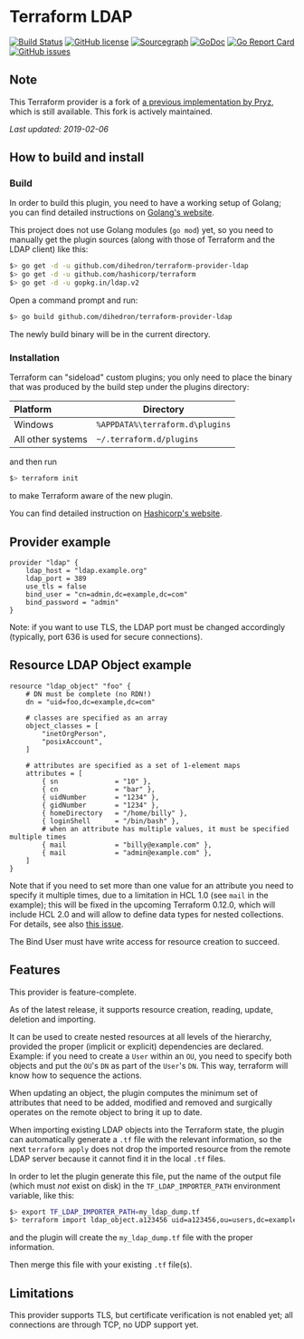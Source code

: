 # Terraform LDAP

[![Build Status](https://circleci.com/gh/dihedron/terraform-provider-ldap/tree/master.svg?style=shield)](https://circleci.com/gh/dihedron/terraform-provider-ldap/tree/master)
[![GitHub license](https://img.shields.io/github/license/dihedron/terraform-provider-ldap.svg)](https://github.com/dihedron/terraform-provider-ldap/blob/master/LICENSE)
[![Sourcegraph](https://sourcegraph.com/github.com/dihedron/terraform-provider-ldap/-/badge.svg)](https://sourcegraph.com/github.com/dihedron/terraform-provider-ldap?badge)
[![GoDoc](https://godoc.org/github.com/dihedron/terraform-provider-ldap?status.svg)](https://godoc.org/github.com/dihedron/terraform-provider-ldap)
[![Go Report Card](https://goreportcard.com/badge/github.com/dihedron/terraform-provider-ldap)](https://goreportcard.com/report/github.com/dihedron/terraform-provider-ldap)
[![GitHub issues](https://img.shields.io/github/issues/dihedron/terraform-provider-ldap.svg)](https://github.com/dihedron/terraform-provider-ldap/issues)

## Note

This Terraform provider is a fork of [a previous implementation by Pryz](https://github.com/Pryz/terraform-provider-ldap), which is still available.
This fork is actively maintained.

*Last updated: 2019-02-06*

## How to build and install

### Build

In order to build this plugin, you need to have a working setup of Golang; you can find detailed instructions on [Golang's website](https://golang.org/doc/install).

This project does not use Golang modules (`go mod`) yet, so you need to manually get the plugin sources (along with those of Terraform and the LDAP client) like this: 

```bash
$> go get -d -u github.com/dihedron/terraform-provider-ldap
$> go get -d -u github.com/hashicorp/terraform
$> go get -d -u gopkg.in/ldap.v2
```

Open a command prompt and run:

```bash
$> go build github.com/dihedron/terraform-provider-ldap
```

The newly build binary will be in the current directory.

### Installation

Terraform can "sideload" custom plugins; you only need to place the binary that was produced by the build step under the plugins directory:

| Platform         |        Directory                |
|:-----------------|---------------------------------|
|Windows           |`%APPDATA%\terraform.d\plugins`  |
|All other systems |`~/.terraform.d/plugins`         |

and then run

```bash
$> terraform init
```

to make Terraform aware of the new plugin.

You can find detailed instruction on [Hashicorp's website](https://www.terraform.io/docs/configuration/providers.html#third-party-plugins).

## Provider example

```hcl
provider "ldap" {
    ldap_host = "ldap.example.org"
    ldap_port = 389
    use_tls = false
    bind_user = "cn=admin,dc=example,dc=com"
    bind_password = "admin"
}
```

Note: if you want to use TLS, the LDAP port must be changed accordingly (typically, port 636 is used for secure connections).

## Resource LDAP Object example

```hcl
resource "ldap_object" "foo" {
    # DN must be complete (no RDN!)
    dn = "uid=foo,dc=example,dc=com"

    # classes are specified as an array
    object_classes = [
        "inetOrgPerson",
        "posixAccount",
    ]

    # attributes are specified as a set of 1-element maps
    attributes = [
        { sn              = "10" },
        { cn              = "bar" },
        { uidNumber       = "1234" },
        { gidNumber       = "1234" },
        { homeDirectory   = "/home/billy" },
        { loginShell      = "/bin/bash" },
        # when an attribute has multiple values, it must be specified multiple times
        { mail            = "billy@example.com" },
        { mail            = "admin@example.com" },
    ]
}
```

Note that if you need to set more than one value for an attribute you need to specify it multiple times, due to a limitation in HCL 1.0 (see `mail` in the example); this will be fixed in the upcoming Terraform 0.12.0, which will include HCL 2.0 and will allow to define data types for nested collections. For details, see also [this issue](https://github.com/hashicorp/terraform/issues/19141).

The Bind User must have write access for resource creation to succeed.

## Features

This provider is feature-complete.

As of the latest release, it supports resource creation, reading, update, deletion and importing.

It can be used to create nested resources at all levels of the hierarchy, provided the proper (implicit or explicit) dependencies are declared. Example: if you need to create a `User` within an `OU`, you need to specify both objects and put the `OU`'s `DN` as part of the `User`'s `DN`. This way, terraform will know how to sequence the actions.

When updating an object, the plugin computes the minimum set of attributes that need to be added, modified and removed and surgically operates on the remote object to bring it up to date.

When importing existing LDAP objects into the Terraform state, the plugin can automatically generate a `.tf` file with the relevant information, so the next `terraform apply` does not drop the imported resource from the remote LDAP server because it cannot find it in the local `.tf` files.

In order to let the plugin generate this file, put the name of the output file (which must *not* exist on disk) in the `TF_LDAP_IMPORTER_PATH` environment variable, like this:

```bash
$> export TF_LDAP_IMPORTER_PATH=my_ldap_dump.tf 
$> terraform import ldap_object.a123456 uid=a123456,ou=users,dc=example,dc=com
```

and the plugin will create the `my_ldap_dump.tf` file with the proper information.

Then merge this file with your existing `.tf` file(s).

## Limitations

This provider supports TLS, but certificate verification is not enabled yet; all connections are through TCP, no UDP support yet.